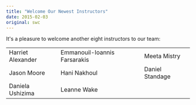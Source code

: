 ```yaml
---
title: "Welcome Our Newest Instructors"
date: 2015-02-03
original: swc
---
```

<p>
  It's a pleasure to welcome another eight instructors to our team:
</p>
<table class="centered">
  <tr>
    <td>Harriet Alexander</td>
    <td>Emmanouil-Ioannis Farsarakis</td>
    <td>Meeta Mistry</td>
  </tr>
  <tr>
    <td>Jason Moore</td>
    <td>Hani Nakhoul</td>
    <td>Daniel Standage</td>
  </tr>
  <tr>
    <td>Daniela Ushizima</td>
    <td>Leanne Wake</td>
    <td></td>
  </tr>
</table>
